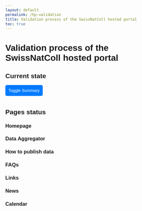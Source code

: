 ```yaml
---
layout: default
permalink: /hp-validation
title: Validation process of the SwissNatColl hosted portal
toc: true
---
```

# Validation process of the SwissNatColl hosted portal

## Current state

<!-- Toggle button -->
<button class="toggle-button" id="toggle-summary">Toggle Summary</button>

<!-- The summary content -->
<div id="summary">
    <div class="progress-group">
        <p>Global (10 sections)</p>
        <div class="progress-bar">
            <div class="progress" id="progress-principal" style="width: 14%;"></div>
        </div>
        <p>Thematic: Homepage</p>
        <div class="progress-bar">
            <div class="progress" id="progress-principal" style="width: 16%;">1/6</div>
        </div>
        <p>Thematic: About</p>
        <div class="progress-bar">
            <div class="progress" id="progress-principal" style="width: 16%;">1/6</div>
        </div>
        <p>Thematic: Data</p>
        <div class="progress-bar">
            <div class="progress" id="progress-principal" style="width: 16%;">1/6</div>
        </div>
        <p>Thematic: Data Aggregator</p>
        <div class="progress-bar">
            <div class="progress" id="progress-principal" style="width: 16%;">1/6</div>
        </div>
        <p>Thematic: Methods</p>
        <div class="progress-bar">
            <div class="progress" id="progress-principal" style="width: 0%;">0/6</div>
        </div>
        <p>Thematic: Visit us</p>
        <div class="progress-bar">
            <div class="progress" id="progress-principal" style="width: 16%;">1/6</div>
        </div>
        <p>Thematic: 🔗Links</p>
        <div class="progress-bar">
            <div class="progress" id="progress-principal" style="width: 16%;">1/6</div>
        </div>
        <p>Thematic: 📰News</p>
        <div class="progress-bar">
            <div class="progress" id="progress-principal" style="width: 16%;">1/6</div>
        </div>
        <p>Thematic: 🗓️Calendar</p>
        <div class="progress-bar">
            <div class="progress" id="progress-principal" style="width: 16%;">1/6</div>
        </div>
        <p>Thematic: ❓Helpdesk</p>
        <div class="progress-bar">
            <div class="progress" id="progress-principal" style="width: 16%;">1/6</div>
        </div>
    </div>
</div>

## Pages status

### Homepage

### Data Aggregator

### How to publish data

### FAQs

### Links

### News

### Calendar



<head>
    <meta charset="UTF-8">
    <meta name="viewport" content="width=device-width, initial-scale=1.0">
    <title>Validation du Site Web</title>
    <style>
        body {
            font-family: Arial, sans-serif;
            margin: 20px;
        }

        .progress-group {
            margin-bottom: 20px;
        }

        .progress-group p {
            font-size: 1.5em;
        }

        .progress-bar {
            background-color: #f3f3f3;
            border-radius: 5px;
            position: relative;
            margin: 15px 0;
            height: 25px;
            width: 100%;
        }

        .progress {
            background-color: #4caf50;
            height: 100%;
            border-radius: 5px;
            text-align: center;
            color: white;
        }

        .page-detail {
            margin-bottom: 20px;
        }

        .validation-system {
            margin-top: 10px;
        }

        .validation-system label {
            margin-right: 10px;
        }

        .validated {
            color: green;
            font-weight: bold;
        }
        #summary {
            display: none; /* Initially hidden */
            transition: all 0.3s ease-in-out;
        }

        /* You can also add some style for better display */
        .toggle-button {
            padding: 10px;
            background-color: #007bff;
            color: white;
            cursor: pointer;
            border: none;
            border-radius: 5px;
            margin-bottom: 10px;
        }
    </style>
</head>

<body>
    <script>
        // JavaScript to toggle visibility
        const toggleButton = document.getElementById('toggle-summary');
        const summaryDiv = document.getElementById('summary');

        toggleButton.addEventListener('click', function() {
            // Check if the summary is currently visible
            if (summaryDiv.style.display === 'none' || summaryDiv.style.display === '') {
                // Show the summary
                summaryDiv.style.display = 'block';
            } else {
                // Hide the summary
                summaryDiv.style.display = 'none';
            }
        });
    </script>
</body>
